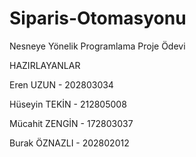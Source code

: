 # Siparis-Otomasyonu
Nesneye Yönelik Programlama Proje Ödevi

HAZIRLAYANLAR

Eren UZUN - 202803034

Hüseyin TEKİN - 212805008

Mücahit ZENGİN - 172803037

Burak ÖZNAZLI - 202802012
